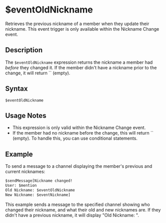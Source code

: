 # $eventOldNickname

Retrieves the previous nickname of a member when they update their nickname. This event trigger is only available within the Nickname Change event.

## Description

The `$eventOldNickname` expression returns the nickname a member had *before* they changed it.  If the member didn't have a nickname prior to the change, it will return `` (empty).

## Syntax

```
$eventOldNickname
```

## Usage Notes

*   This expression is only valid within the Nickname Change event.
*   If the member had no nickname before the change, this will return `` (empty). To handle this, you can use conditional statements.

## Example

To send a message to a channel displaying the member's previous and current nicknames:

```markdown
$sendMessage[Nickname changed!
User: $mention
Old Nickname: $eventOldNickname
New Nickname: $eventNickname]
```

This example sends a message to the specified channel showing who changed their nickname, and what their old and new nicknames are.  If they didn't have a previous nickname, it will display "Old Nickname: ".